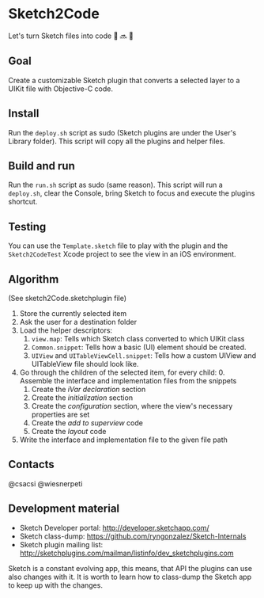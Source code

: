 # Sketch2Code
Let's turn Sketch files into code
:large_orange_diamond: :soon: :page_with_curl:

## Goal
Create a customizable Sketch plugin that converts a selected layer to a UIKit file with Objective-C code.

## Install
Run the `deploy.sh` script as sudo (Sketch plugins are under the User's Library folder). This script will copy all the plugins and helper files.

## Build and run
Run the `run.sh` script as sudo (same reason). This script will run a `deploy.sh`, clear the Console, bring Sketch to focus and execute the plugins shortcut.

## Testing
You can use the `Template.sketch` file to play with the plugin and the `Sketch2CodeTest` Xcode project to see the view in an iOS environment.

## Algorithm
(See sketch2Code.sketchplugin file)

1. Store the currently selected item
2. Ask the user for a destination folder
3. Load the helper descriptors:
	1. `view.map`: Tells which Sketch class converted to which UIKit class
	2. `Common.snippet`: Tells how a basic (UI) element should be created.
	3. `UIView` and `UITableViewCell.snippet`: Tells how a custom UIView and UITableView file should look like.
4. Go through the children of the selected item, for every child:
	0. Assemble the interface and implementation files from the snippets
	1. Create the _iVar declaration_ section
	2. Create the _initialization_ section
	3. Create the _configuration_ section, where the view's necessary properties are set
	4. Create the _add to superview_ code
	5. Create the _layout_ code
5. Write the interface and implementation file to the given file path

## Contacts
@csacsi
@wiesnerpeti

## Development material
- Sketch Developer portal: http://developer.sketchapp.com/
- Sketch class-dump: https://github.com/ryngonzalez/Sketch-Internals
- Sketch plugin mailing list: http://sketchplugins.com/mailman/listinfo/dev_sketchplugins.com

Sketch is a constant evolving app, this means, that API the plugins can use also changes with it. It is worth to learn how to class-dump the Sketch app to keep up with the changes.
